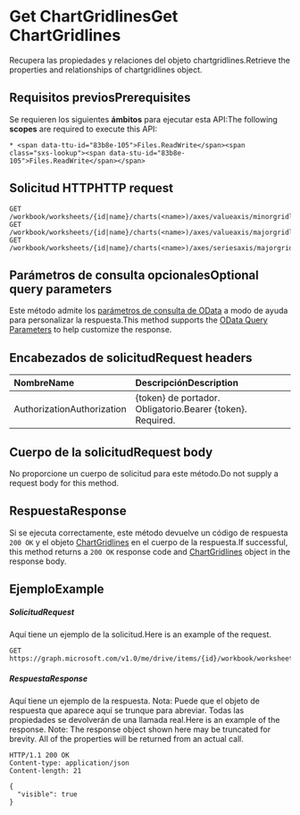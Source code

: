 # <a name="get-chartgridlines"></a><span data-ttu-id="83b8e-101">Get ChartGridlines</span><span class="sxs-lookup"><span data-stu-id="83b8e-101">Get ChartGridlines</span></span>

<span data-ttu-id="83b8e-102">Recupera las propiedades y relaciones del objeto chartgridlines.</span><span class="sxs-lookup"><span data-stu-id="83b8e-102">Retrieve the properties and relationships of chartgridlines object.</span></span>
## <a name="prerequisites"></a><span data-ttu-id="83b8e-103">Requisitos previos</span><span class="sxs-lookup"><span data-stu-id="83b8e-103">Prerequisites</span></span>
<span data-ttu-id="83b8e-104">Se requieren los siguientes **ámbitos** para ejecutar esta API:</span><span class="sxs-lookup"><span data-stu-id="83b8e-104">The following **scopes** are required to execute this API:</span></span> 

    * <span data-ttu-id="83b8e-105">Files.ReadWrite</span><span class="sxs-lookup"><span data-stu-id="83b8e-105">Files.ReadWrite</span></span>

## <a name="http-request"></a><span data-ttu-id="83b8e-106">Solicitud HTTP</span><span class="sxs-lookup"><span data-stu-id="83b8e-106">HTTP request</span></span>
<!-- { "blockType": "ignored" } -->
```http
GET /workbook/worksheets/{id|name}/charts(<name>)/axes/valueaxis/minorgridlines
GET /workbook/worksheets/{id|name}/charts(<name>)/axes/valueaxis/majorgridlines
GET /workbook/worksheets/{id|name}/charts(<name>)/axes/seriesaxis/majorgridlines
```
## <a name="optional-query-parameters"></a><span data-ttu-id="83b8e-107">Parámetros de consulta opcionales</span><span class="sxs-lookup"><span data-stu-id="83b8e-107">Optional query parameters</span></span>
<span data-ttu-id="83b8e-108">Este método admite los [parámetros de consulta de OData](http://developer.microsoft.com/en-us/graph/docs/overview/query_parameters) a modo de ayuda para personalizar la respuesta.</span><span class="sxs-lookup"><span data-stu-id="83b8e-108">This method supports the [OData Query Parameters](http://developer.microsoft.com/en-us/graph/docs/overview/query_parameters) to help customize the response.</span></span>

## <a name="request-headers"></a><span data-ttu-id="83b8e-109">Encabezados de solicitud</span><span class="sxs-lookup"><span data-stu-id="83b8e-109">Request headers</span></span>
| <span data-ttu-id="83b8e-110">Nombre</span><span class="sxs-lookup"><span data-stu-id="83b8e-110">Name</span></span>      |<span data-ttu-id="83b8e-111">Descripción</span><span class="sxs-lookup"><span data-stu-id="83b8e-111">Description</span></span>|
|:----------|:----------|
| <span data-ttu-id="83b8e-112">Authorization</span><span class="sxs-lookup"><span data-stu-id="83b8e-112">Authorization</span></span>  | <span data-ttu-id="83b8e-p101">{token} de portador. Obligatorio.</span><span class="sxs-lookup"><span data-stu-id="83b8e-p101">Bearer {token}. Required.</span></span> |


## <a name="request-body"></a><span data-ttu-id="83b8e-115">Cuerpo de la solicitud</span><span class="sxs-lookup"><span data-stu-id="83b8e-115">Request body</span></span>
<span data-ttu-id="83b8e-116">No proporcione un cuerpo de solicitud para este método.</span><span class="sxs-lookup"><span data-stu-id="83b8e-116">Do not supply a request body for this method.</span></span>

## <a name="response"></a><span data-ttu-id="83b8e-117">Respuesta</span><span class="sxs-lookup"><span data-stu-id="83b8e-117">Response</span></span>

<span data-ttu-id="83b8e-118">Si se ejecuta correctamente, este método devuelve un código de respuesta `200 OK` y el objeto [ChartGridlines](../resources/chartgridlines.md) en el cuerpo de la respuesta.</span><span class="sxs-lookup"><span data-stu-id="83b8e-118">If successful, this method returns a `200 OK` response code and [ChartGridlines](../resources/chartgridlines.md) object in the response body.</span></span>
## <a name="example"></a><span data-ttu-id="83b8e-119">Ejemplo</span><span class="sxs-lookup"><span data-stu-id="83b8e-119">Example</span></span>
##### <a name="request"></a><span data-ttu-id="83b8e-120">Solicitud</span><span class="sxs-lookup"><span data-stu-id="83b8e-120">Request</span></span>
<span data-ttu-id="83b8e-121">Aquí tiene un ejemplo de la solicitud.</span><span class="sxs-lookup"><span data-stu-id="83b8e-121">Here is an example of the request.</span></span>
<!-- {
  "blockType": "request",
  "name": "get_chartgridlines"
}-->
```http
GET https://graph.microsoft.com/v1.0/me/drive/items/{id}/workbook/worksheets/{id|name}/charts(<name>)/axes/valueaxis/minorgridlines
```
##### <a name="response"></a><span data-ttu-id="83b8e-122">Respuesta</span><span class="sxs-lookup"><span data-stu-id="83b8e-122">Response</span></span>
<span data-ttu-id="83b8e-p102">Aquí tiene un ejemplo de la respuesta. Nota: Puede que el objeto de respuesta que aparece aquí se trunque para abreviar. Todas las propiedades se devolverán de una llamada real.</span><span class="sxs-lookup"><span data-stu-id="83b8e-p102">Here is an example of the response. Note: The response object shown here may be truncated for brevity. All of the properties will be returned from an actual call.</span></span>
<!-- {
  "blockType": "response",
  "truncated": true,
  "@odata.type": "microsoft.graph.chartGridLines"
} -->
```http
HTTP/1.1 200 OK
Content-type: application/json
Content-length: 21

{
  "visible": true
}
```

<!-- uuid: 8fcb5dbc-d5aa-4681-8e31-b001d5168d79
2015-10-25 14:57:30 UTC -->
<!-- {
  "type": "#page.annotation",
  "description": "Get ChartGridlines",
  "keywords": "",
  "section": "documentation",
  "tocPath": ""
}-->